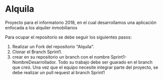 # Alquila
Proyecto para el informatorio 2018, en el cual desarrollamos una aplicación enfocada a los alquiler inmobiliarios

Para ocupar el repositorio se debe seguir los siguientes pasos:
1) Realizar un Fork del repositorio "Alquila".
2) Clonar el Branch Sprint1.
3) crear en su repositorio un branch con el nombre Sprint1-NombreDesarrollador.
  Todo su trabajo debe ser guarado en el branch que creó.
  Una vez que el equipo necesite integrar parte del proyecto, se debe realizar un pull request al branch Sprint1
